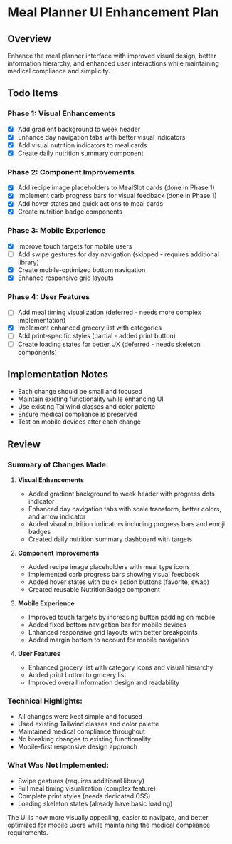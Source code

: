 # Meal Planner UI Enhancement Plan

## Overview

Enhance the meal planner interface with improved visual design, better information hierarchy, and enhanced user interactions while maintaining medical compliance and simplicity.

## Todo Items

### Phase 1: Visual Enhancements

- [x] Add gradient background to week header
- [x] Enhance day navigation tabs with better visual indicators
- [x] Add visual nutrition indicators to meal cards
- [x] Create daily nutrition summary component

### Phase 2: Component Improvements

- [x] Add recipe image placeholders to MealSlot cards (done in Phase 1)
- [x] Implement carb progress bars for visual feedback (done in Phase 1)
- [x] Add hover states and quick actions to meal cards
- [x] Create nutrition badge components

### Phase 3: Mobile Experience

- [x] Improve touch targets for mobile users
- [ ] Add swipe gestures for day navigation (skipped - requires additional library)
- [x] Create mobile-optimized bottom navigation
- [x] Enhance responsive grid layouts

### Phase 4: User Features

- [ ] Add meal timing visualization (deferred - needs more complex implementation)
- [x] Implement enhanced grocery list with categories
- [ ] Add print-specific styles (partial - added print button)
- [ ] Create loading states for better UX (deferred - needs skeleton components)

## Implementation Notes

- Each change should be small and focused
- Maintain existing functionality while enhancing UI
- Use existing Tailwind classes and color palette
- Ensure medical compliance is preserved
- Test on mobile devices after each change

## Review

### Summary of Changes Made:

1. **Visual Enhancements**
   - Added gradient background to week header with progress dots indicator
   - Enhanced day navigation tabs with scale transform, better colors, and arrow indicator
   - Added visual nutrition indicators including progress bars and emoji badges
   - Created daily nutrition summary dashboard with targets

2. **Component Improvements**
   - Added recipe image placeholders with meal type icons
   - Implemented carb progress bars showing visual feedback
   - Added hover states with quick action buttons (favorite, swap)
   - Created reusable NutritionBadge component

3. **Mobile Experience**
   - Improved touch targets by increasing button padding on mobile
   - Added fixed bottom navigation bar for mobile devices
   - Enhanced responsive grid layouts with better breakpoints
   - Added margin bottom to account for mobile navigation

4. **User Features**
   - Enhanced grocery list with category icons and visual hierarchy
   - Added print button to grocery list
   - Improved overall information design and readability

### Technical Highlights:

- All changes were kept simple and focused
- Used existing Tailwind classes and color palette
- Maintained medical compliance throughout
- No breaking changes to existing functionality
- Mobile-first responsive design approach

### What Was Not Implemented:

- Swipe gestures (requires additional library)
- Full meal timing visualization (complex feature)
- Complete print styles (needs dedicated CSS)
- Loading skeleton states (already have basic loading)

The UI is now more visually appealing, easier to navigate, and better optimized for mobile users while maintaining the medical compliance requirements.
